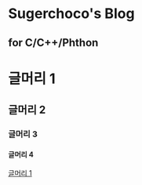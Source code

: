 Sugerchoco's Blog
=================

for C/C++/Phthon
----------------

# 글머리 1
## 글머리 2
### 글머리 3
#### 글머리 4

[글머리 1](table1.md)
